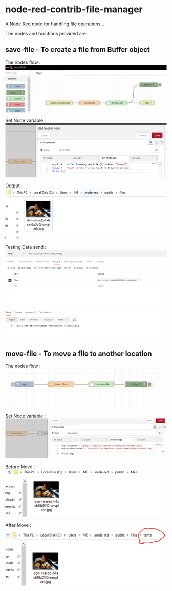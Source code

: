 # node-red-contrib-file-manager
A Node Red node for handling file operations...

The nodes and functions provided are:

  ## save-file - To create a file from Buffer object

The nodes flow :
![alt text](https://github.com/flw18/image-source-ref/blob/main/nd-ref/Capture.PNG?raw=true)

Set Node variable :<br />
![alt text](https://github.com/flw18/image-source-ref/blob/main/nd-ref/Capture2.PNG?raw=true)

Output :<br />
![alt text](https://github.com/flw18/image-source-ref/blob/main/nd-ref/Capture3.PNG?raw=true)

Testing Data send :<br />
![alt text](https://github.com/flw18/image-source-ref/blob/main/nd-ref/Capture4.PNG?raw=true)

  ## move-file - To move a file to another location

The nodes flow :
![alt text](https://github.com/flw18/image-source-ref/blob/main/nd-ref/move1.PNG?raw=true)

Set Node variable :<br />
![alt text](https://github.com/flw18/image-source-ref/blob/main/nd-ref/move2.PNG?raw=true)

Before Move :<br />
![alt text](https://github.com/flw18/image-source-ref/blob/main/nd-ref/move3.PNG?raw=true)

After Move :<br />
![alt text](https://github.com/flw18/image-source-ref/blob/main/nd-ref/move4.PNG?raw=true)
